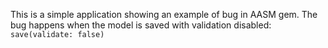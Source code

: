 This is a simple application showing an example of bug in AASM gem.
The bug happens when the model is saved with validation disabled: `save(validate: false)`
